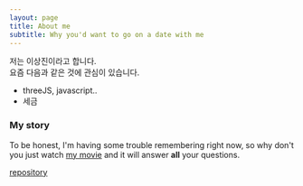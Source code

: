 ```yaml
---
layout: page
title: About me
subtitle: Why you'd want to go on a date with me
---
```


저는 이상진이라고 합니다.  
요즘 다음과 같은 것에 관심이 있습니다.

- threeJS, javascript.. 
- 세금

### My story
To be honest, I'm having some trouble remembering right now, so why don't you just watch [my movie](https://en.wikipedia.org/wiki/The_Princess_Bride_%28film%29) and it will answer **all** your questions.


[repository](https://github.com/ctamark)
